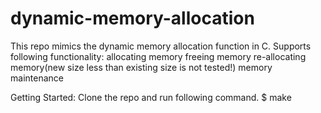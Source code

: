 # dynamic-memory-allocation
This repo mimics the dynamic memory allocation function in C.
Supports following functionality:
allocating memory
freeing memory
re-allocating memory(new size less than existing size is not tested!)
memory maintenance

Getting Started:
Clone the repo and run following command.
$ make 
